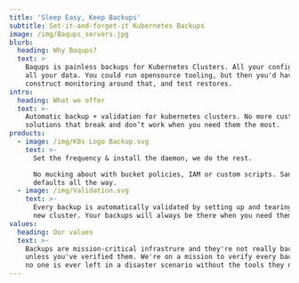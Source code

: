 ```yaml
---
title: 'Sleep Easy, Keep Backups'
subtitle: Set-it-and-forget-it Kubernetes Backups
image: /img/Baqups_servers.jpg
blurb:
  heading: Why Baqups?
  text: >
    Baqups is painless backups for Kubernetes Clusters. All your configuration,
    all your data. You could run opensource tooling, but then you'd have to
    construct monitoring around that, and test restores.
intro:
  heading: What we offer
  text: >-
    Automatic backup + validation for kubernetes clusters. No more custom
    solutions that break and don’t work when you need them the most.
products:
  - image: /img/K8s Logo Backup.svg
    text: >-
      Set the frequency & install the daemon, we do the rest.

      No mucking about with bucket policies, IAM or custom scripts. Sane
      defaults all the way. 
  - image: /img/Validation.svg
    text: >-
      Every backup is automatically validated by setting up and tearing down a
      new cluster. Your backups will always be there when you need them.
values:
  heading: Our values
  text: >-
    Backups are mission-critical infrastrure and they're not really backups
    unless you've verified them. We're on a mission to verify every backup, so
    no one is ever left in a disaster scenario without the tools they need.
---
```


